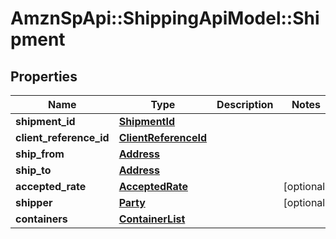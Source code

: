 # AmznSpApi::ShippingApiModel::Shipment

## Properties
Name | Type | Description | Notes
------------ | ------------- | ------------- | -------------
**shipment_id** | [**ShipmentId**](ShipmentId.md) |  | 
**client_reference_id** | [**ClientReferenceId**](ClientReferenceId.md) |  | 
**ship_from** | [**Address**](Address.md) |  | 
**ship_to** | [**Address**](Address.md) |  | 
**accepted_rate** | [**AcceptedRate**](AcceptedRate.md) |  | [optional] 
**shipper** | [**Party**](Party.md) |  | [optional] 
**containers** | [**ContainerList**](ContainerList.md) |  | 

